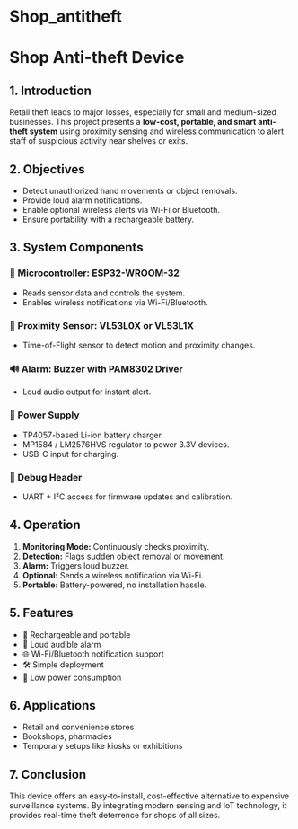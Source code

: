 # Shop_antitheft
# Shop Anti-theft Device

## 1. Introduction
Retail theft leads to major losses, especially for small and medium-sized businesses. This project presents a **low-cost, portable, and smart anti-theft system** using proximity sensing and wireless communication to alert staff of suspicious activity near shelves or exits.

## 2. Objectives
- Detect unauthorized hand movements or object removals.
- Provide loud alarm notifications.
- Enable optional wireless alerts via Wi-Fi or Bluetooth.
- Ensure portability with a rechargeable battery.

## 3. System Components
### 🔌 Microcontroller: ESP32-WROOM-32
- Reads sensor data and controls the system.
- Enables wireless notifications via Wi-Fi/Bluetooth.

### 📡 Proximity Sensor: VL53L0X or VL53L1X
- Time-of-Flight sensor to detect motion and proximity changes.

### 🔊 Alarm: Buzzer with PAM8302 Driver
- Loud audio output for instant alert.

### 🔋 Power Supply
- TP4057-based Li-ion battery charger.
- MP1584 / LM2576HVS regulator to power 3.3V devices.
- USB-C input for charging.

### 🧰 Debug Header
- UART + I²C access for firmware updates and calibration.

## 4. Operation
1. **Monitoring Mode:** Continuously checks proximity.
2. **Detection:** Flags sudden object removal or movement.
3. **Alarm:** Triggers loud buzzer.
4. **Optional:** Sends a wireless notification via Wi-Fi.
5. **Portable:** Battery-powered, no installation hassle.

## 5. Features
- 🔋 Rechargeable and portable
- 📢 Loud audible alarm
- 🌐 Wi-Fi/Bluetooth notification support
- 🛠️ Simple deployment
- 🔄 Low power consumption

## 6. Applications
- Retail and convenience stores
- Bookshops, pharmacies
- Temporary setups like kiosks or exhibitions

## 7. Conclusion
This device offers an easy-to-install, cost-effective alternative to expensive surveillance systems. By integrating modern sensing and IoT technology, it provides real-time theft deterrence for shops of all sizes.
